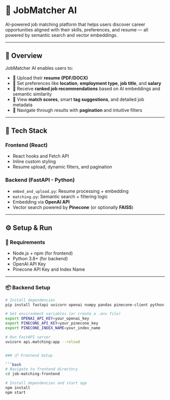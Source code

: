 # 💼 JobMatcher AI

AI-powered job matching platform that helps users discover career opportunities aligned with their skills, preferences, and resume — all powered by semantic search and vector embeddings.

---

## 🚀 Overview

JobMatcher AI enables users to:

- 📄 Upload their **resume (PDF/DOCX)**
- 🎯 Set preferences like **location**, **employment type**, **job title**, and **salary**
- 🤖 Receive **ranked job recommendations** based on AI embeddings and semantic similarity
- 🧠 View **match scores**, smart **tag suggestions**, and detailed job metadata
- 🧭 Navigate through results with **pagination** and intuitive filters

---

## 🧠 Tech Stack

### **Frontend (React)**

- React hooks and Fetch API
- Inline custom styling
- Resume upload, dynamic filters, and pagination

### **Backend (FastAPI - Python)**

- `embed_and_upload.py`: Resume processing + embedding
- `matching.py`: Semantic search + filtering logic
- Embedding via **OpenAI API**
- Vector search powered by **Pinecone** (or optionally **FAISS**)

---

## ⚙️ Setup & Run

### 🔧 Requirements

- Node.js + npm (for frontend)
- Python 3.8+ (for backend)
- OpenAI API Key
- Pinecone API Key and Index Name

---

### 📦 Backend Setup

```bash
# Install dependencies
pip install fastapi uvicorn openai numpy pandas pinecone-client python-dotenv

# Set environment variables (or create a .env file)
export OPENAI_API_KEY=your_openai_key
export PINECONE_API_KEY=your_pinecone_key
export PINECONE_INDEX_NAME=your_index_name

# Run FastAPI server
uvicorn api.matching:app --reload


### 📦 Frontend Setup

```bash
# Navigate to frontend directory
cd job-matching-frontend

# Install dependencies and start app
npm install
npm start